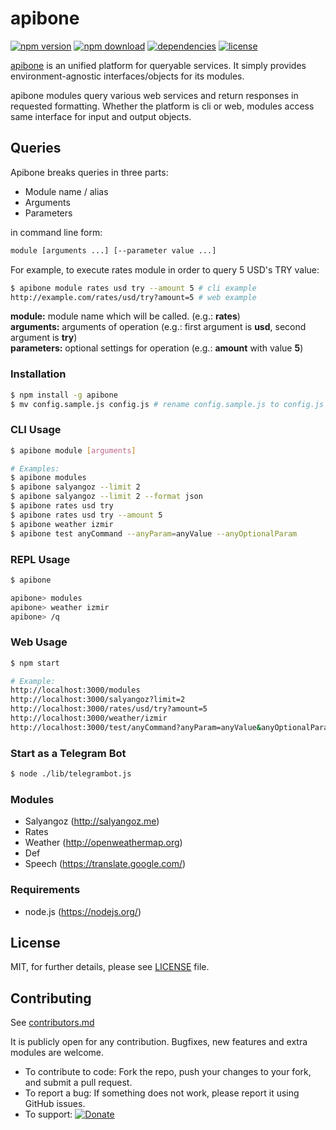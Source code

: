 # apibone

[![npm version][npm-image]][npm-url]
[![npm download][download-image]][npm-url]
[![dependencies][dep-image]][dep-url]
[![license][license-image]][license-url]

[apibone](https://github.com/eserozvataf/apibone) is an unified platform for queryable services. It simply provides environment-agnostic interfaces/objects for its modules.

apibone modules query various web services and return responses in requested formatting. Whether the platform is cli or web, modules access same interface for input and output objects.


## Queries

Apibone breaks queries in three parts:

- Module name / alias
- Arguments
- Parameters

in command line form:

```sh
module [arguments ...] [--parameter value ...]
```

For example, to execute rates module in order to query 5 USD's TRY value:

```sh
$ apibone module rates usd try --amount 5 # cli example
http://example.com/rates/usd/try?amount=5 # web example
```

**module:** module name which will be called. (e.g.: **rates**)   
**arguments:** arguments of operation (e.g.: first argument is **usd**, second argument is **try**)   
**parameters:** optional settings for operation (e.g.: **amount** with value **5**)


### Installation
```sh
$ npm install -g apibone
$ mv config.sample.js config.js # rename config.sample.js to config.js
```


### CLI Usage
```sh
$ apibone module [arguments]

# Examples:
$ apibone modules
$ apibone salyangoz --limit 2
$ apibone salyangoz --limit 2 --format json
$ apibone rates usd try
$ apibone rates usd try --amount 5
$ apibone weather izmir
$ apibone test anyCommand --anyParam=anyValue --anyOptionalParam
```


### REPL Usage
```sh
$ apibone

apibone> modules
apibone> weather izmir
apibone> /q
```


### Web Usage
```sh
$ npm start

# Example:
http://localhost:3000/modules
http://localhost:3000/salyangoz?limit=2
http://localhost:3000/rates/usd/try?amount=5
http://localhost:3000/weather/izmir
http://localhost:3000/test/anyCommand?anyParam=anyValue&anyOptionalParam&format=text
```


### Start as a Telegram Bot
```sh
$ node ./lib/telegrambot.js
```


### Modules

- Salyangoz (http://salyangoz.me)
- Rates
- Weather (http://openweathermap.org)
- Def
- Speech (https://translate.google.com/)


### Requirements

* node.js (https://nodejs.org/)


## License

MIT, for further details, please see [LICENSE](LICENSE) file.


## Contributing

See [contributors.md](contributors.md)

It is publicly open for any contribution. Bugfixes, new features and extra modules are welcome.

* To contribute to code: Fork the repo, push your changes to your fork, and submit a pull request.
* To report a bug: If something does not work, please report it using GitHub issues.
* To support: [![Donate](https://img.shields.io/gratipay/eserozvataf.svg)](https://gratipay.com/eserozvataf/)


[npm-image]: https://img.shields.io/npm/v/apibone.svg?style=flat-square
[npm-url]: https://www.npmjs.com/package/apibone
[download-image]: https://img.shields.io/npm/dt/apibone.svg?style=flat-square
[dep-image]: https://img.shields.io/david/eserozvataf/apibone.svg?style=flat-square
[dep-url]: https://github.com/eserozvataf/apibone
[license-image]: https://img.shields.io/npm/l/apibone.svg?style=flat-square
[license-url]: https://github.com/eserozvataf/apibone/blob/master/LICENSE
